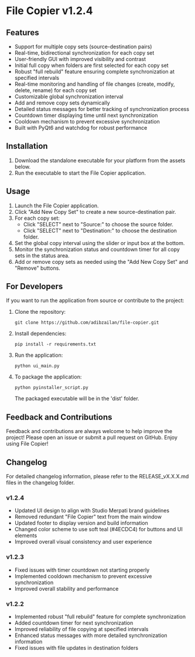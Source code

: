 # File Copier v1.2.4

## Features

- Support for multiple copy sets (source-destination pairs)
- Real-time, bidirectional synchronization for each copy set
- User-friendly GUI with improved visibility and contrast
- Initial full copy when folders are first selected for each copy set
- Robust "full rebuild" feature ensuring complete synchronization at specified intervals
- Real-time monitoring and handling of file changes (create, modify, delete, rename) for each copy set
- Customizable global synchronization interval
- Add and remove copy sets dynamically
- Detailed status messages for better tracking of synchronization process
- Countdown timer displaying time until next synchronization
- Cooldown mechanism to prevent excessive synchronization
- Built with PyQt6 and watchdog for robust performance

## Installation

1. Download the standalone executable for your platform from the assets below.
2. Run the executable to start the File Copier application.

## Usage

1. Launch the File Copier application.
2. Click "Add New Copy Set" to create a new source-destination pair.
3. For each copy set:
   - Click "SELECT" next to "Source:" to choose the source folder.
   - Click "SELECT" next to "Destination:" to choose the destination folder.
4. Set the global copy interval using the slider or input box at the bottom.
5. Monitor the synchronization status and countdown timer for all copy sets in the status area.
6. Add or remove copy sets as needed using the "Add New Copy Set" and "Remove" buttons.

## For Developers

If you want to run the application from source or contribute to the project:

1. Clone the repository:
   ```
   git clone https://github.com/adibzailan/file-copier.git
   ```

2. Install dependencies:
   ```
   pip install -r requirements.txt
   ```

3. Run the application:
   ```
   python ui_main.py
   ```

4. To package the application:
   ```
   python pyinstaller_script.py
   ```
   The packaged executable will be in the 'dist' folder.

## Feedback and Contributions

Feedback and contributions are always welcome to help improve the project! Please open an issue or submit a pull request on GitHub. Enjoy using File Copier!

## Changelog

For detailed changelog information, please refer to the RELEASE_vX.X.X.md files in the changelog folder.

### v1.2.4
- Updated UI design to align with Studio Merpati brand guidelines
- Removed redundant "File Copier" text from the main window
- Updated footer to display version and build information
- Changed color scheme to use soft teal (#4ECDC4) for buttons and UI elements
- Improved overall visual consistency and user experience

### v1.2.3
- Fixed issues with timer countdown not starting properly
- Implemented cooldown mechanism to prevent excessive synchronization
- Improved overall stability and performance

### v1.2.2
- Implemented robust "full rebuild" feature for complete synchronization
- Added countdown timer for next synchronization
- Improved reliability of file copying at specified intervals
- Enhanced status messages with more detailed synchronization information
- Fixed issues with file updates in destination folders